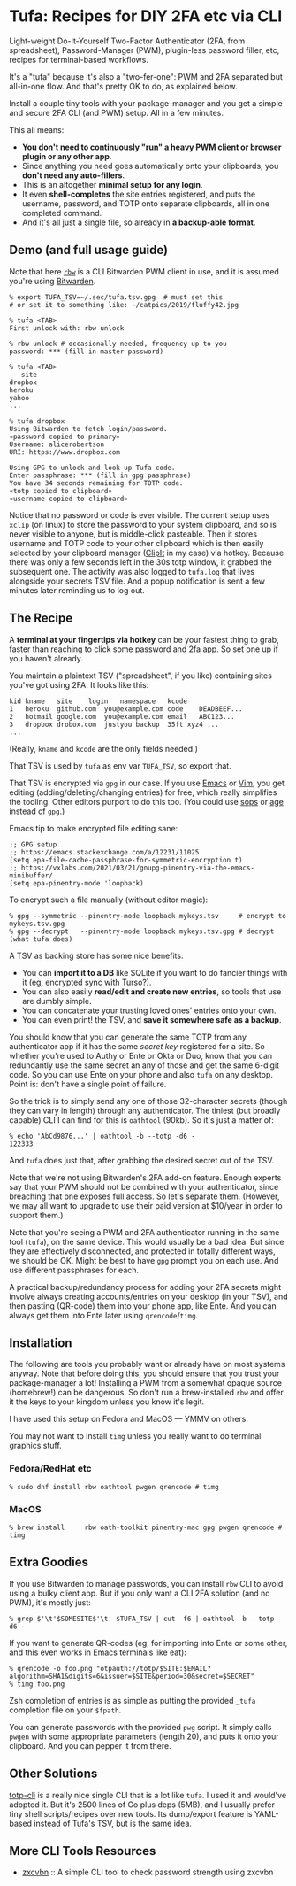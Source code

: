 # Tufa: Recipes for DIY 2FA etc via CLI

Light-weight Do-It-Yourself Two-Factor Authenticator (2FA, from spreadsheet),
Password-Manager (PWM), plugin-less password filler, etc, recipes for
terminal-based workflows.

It's a "tufa" because it's also a "two-fer-one": PWM and 2FA separated but
all-in-one flow. And that's pretty OK to do, as explained below.

Install a couple tiny tools with your package-manager and you get a simple
and secure 2FA CLI (and PWM) setup. All in a few minutes.

This all means:

- **You don't need to continuously "run" a heavy PWM client or browser plugin
  or any other app**.
- Since anything you need goes automatically onto your clipboards, you **don't
  need any auto-fillers**.
- This is an altogether **minimal setup for any login**.
- It even **shell-completes** the site entries registered, and puts the
  username, password, and TOTP onto separate clipboards, all in one completed
  command.
- And it's all just a single file, so already in **a backup-able format**.

## Demo (and full usage guide)

Note that here [`rbw`](https://github.com/doy/rbw) is a CLI Bitwarden PWM
client in use, and it is assumed you're using
[Bitwarden](https://bitwarden.com/).

```shell
% export TUFA_TSV=~/.sec/tufa.tsv.gpg  # must set this
# or set it to something like: ~/catpics/2019/fluffy42.jpg

% tufa <TAB>
First unlock with: rbw unlock

% rbw unlock # occasionally needed, frequency up to you
password: *** (fill in master password)

% tufa <TAB>
-- site
dropbox
heroku
yahoo
...

% tufa dropbox
Using Bitwarden to fetch login/password.
«password copied to primary»
Username: alicerobertson
URI: https://www.dropbox.com

Using GPG to unlock and look up Tufa code.
Enter passphrase: *** (fill in gpg passphrase)
You have 34 seconds remaining for TOTP code.
«totp copied to clipboard»
«username copied to clipboard»
```

Notice that no password or code is ever visible. The current setup uses
`xclip` (on linux) to store the password to your system clipboard, and so is
never visible to anyone, but is middle-click pasteable. Then it stores
username and TOTP code to your other clipboard which is then easily selected
by your clipboard manager
([ClipIt](https://github.com/CristianHenzel/ClipIt) in my case) via
hotkey. Because there was only a few seconds left in the 30s totp window, it
grabbed the subsequent one. The activity was also logged to `tufa.log` that
lives alongside your secrets TSV file. And a popup notification is sent a few
minutes later reminding us to log out.

## The Recipe

A **terminal at your fingertips via hotkey** can be your fastest thing to
grab, faster than reaching to click some password and 2fa app. So set one up
if you haven't already.

You maintain a plaintext TSV ("spreadsheet", if you like) containing sites
you've got using 2FA. It looks like this:

```tsv
kid	kname	site	login	namespace	kcode
1	heroku	github.com	you@example.com	code	DEADBEEF...
2	hotmail	google.com	you@example.com	email	ABC123...
3	dropbox	drobox.com	justyou	backup	35ft xyz4 ...
...
```

(Really, `kname` and `kcode` are the only fields needed.)

That TSV is used by `tufa` as env var `TUFA_TSV`, so export that.

That TSV is encrypted via `gpg` in our case. If you use
[Emacs](https://vxlabs.com/2021/03/21/gnupg-pinentry-via-the-emacs-minibuffer/)
or [Vim](https://github.com/jamessan/vim-gnupg), you get editing
(adding/deleting/changing entries) for free, which really simplifies the
tooling. Other editors purport to do this too. (You could use
[sops](https://github.com/getsops/sops) or
[age](https://github.com/FiloSottile/age) instead of `gpg`.)

Emacs tip to make encrypted file editing sane:

```elisp
;; GPG setup
;; https://emacs.stackexchange.com/a/12231/11025
(setq epa-file-cache-passphrase-for-symmetric-encryption t)
;; https://vxlabs.com/2021/03/21/gnupg-pinentry-via-the-emacs-minibuffer/
(setq epa-pinentry-mode 'loopback)
```

To encrypt such a file manually (without editor magic):

```shell
% gpg --symmetric --pinentry-mode loopback mykeys.tsv     # encrypt to mykeys.tsv.gpg
% gpg --decrypt   --pinentry-mode loopback mykeys.tsv.gpg # decrypt (what tufa does)
```

A TSV as backing store has some nice benefits:

- You can **import it to a DB** like SQLite if you want to do fancier things
  with it (eg, encrypted sync with Turso?).
- You can also easily **read/edit and create new entries**, so tools that use
  are dumbly simple.
- You can concatenate your trusting loved ones' entries onto your own.
- You can even print! the TSV, and **save it somewhere safe as a backup**.

You should know that you can generate the same TOTP from any authenticator app
if it has the same _secret key_ registered for a site. So whether you're used
to Authy or Ente or Okta or Duo, know that you can redundantly use the same
secret an any of those and get the same 6-digit code. So you can use Ente on
your phone and also `tufa` on any desktop. Point is: don't have a single point
of failure.

So the trick is to simply send any one of those 32-character secrets (though
they can vary in length) through any authenticator. The tiniest (but broadly
capable) CLI I can find for this is `oathtool` (90kb). So it's just a matter
of:

```shell
% echo 'AbCd9876...' | oathtool -b --totp -d6 -
122333
```

And `tufa` does just that, after grabbing the desired secret out of the TSV.

Note that we're not using Bitwarden's 2FA add-on feature. Enough experts say
that your PWM should not be combined with your authenticator, since breaching
that one exposes full access. So let's separate them. (However, we may all
want to upgrade to use their paid version at $10/year in order to support
them.)

Note that you're seeing a PWM and 2FA authenticator running in the same tool
(`tufa`), on the same device. This would usually be a bad idea. But since they
are effectively disconnected, and protected in totally different ways, we should
be OK. Might be best to have `gpg` prompt you on each use. And use different
passphrases for each.

A practical backup/redundancy process for adding your 2FA secrets might
involve always creating accounts/entries on your desktop (in your TSV), and
then pasting (QR-code) them into your phone app, like Ente. And you can always
get them into Ente later using `qrencode`/`timg`.

## Installation

The following are tools you probably want or already have on most systems
anyway. Note that before doing this, you should ensure that you trust your
package-manager a lot! Installing a PWM from a somewhat opaque source
(homebrew!) can be dangerous. So don't run a brew-installed `rbw` and offer it
the keys to your kingdom unless you know it's legit.

I have used this setup on Fedora and MacOS — YMMV on others.

You may not want to install `timg` unless you really want to do terminal
graphics stuff.

### Fedora/RedHat etc

```shell
% sudo dnf install rbw oathtool pwgen qrencode # timg
```

### MacOS

```shell
% brew install     rbw oath-toolkit pinentry-mac gpg pwgen qrencode # timg
```

## Extra Goodies

If you use Bitwarden to manage passwords, you can install `rbw` CLI to avoid
using a bulky client app. But if you only want a CLI 2FA solution (and no PWM),
it's mostly just:

```shell
% grep $'\t'$SOMESITE$'\t' $TUFA_TSV | cut -f6 | oathtool -b --totp -d6 -
```

If you want to generate QR-codes (eg, for importing into Ente or some other,
and this even works in Emacs terminals like eat):

```shell
% qrencode -o foo.png "otpauth://totp/$SITE:$EMAIL?algorithm=SHA1&digits=6&issuer=$SITE&period=30&secret=$SECRET"
% timg foo.png
```

Zsh completion of entries is as simple as putting the provided `_tufa`
completion file on your `$fpath`.

You can generate passwords with the provided `pwg` script. It simply calls
`pwgen` with some appropriate parameters (length 20), and puts it onto your
clipboard. And you can pepper it from there.

## Other Solutions

[totp-cli](https://github.com/yitsushi/totp-cli) is a really nice single CLI
that is a lot like `tufa`. I used it and would've adopted it. But it's 2500
lines of Go plus deps (5MB), and I usually prefer tiny shell scripts/recipes
over new tools. Its dump/export feature is YAML-based instead of Tufa's TSV,
but is the same idea.

## More CLI Tools Resources

- [zxcvbn](https://github.com/awaitlink/zxcvbn-cli) ::
  A simple CLI tool to check password strength using zxcvbn

